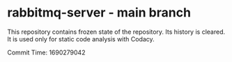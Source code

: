 # rabbitmq-server - main branch

This repository contains frozen state of the repository.
Its history is cleared. It is used only for static code
analysis with Codacy.

Commit Time: 1690279042